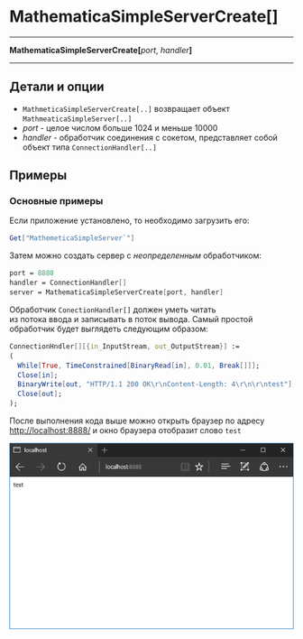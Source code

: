 # MathematicaSimpleServerCreate[]
---

**MathematicaSimpleServerCreate[**_port_, _handler_**]**

---
## Детали и опции

- `MathmeticaSimpleServerCreate[..]` возвращает объект `MathmeaticaSimpleServer[..]`
- _port_ - целое числом больше 1024 и меньше 10000
- _handler_ - обработчик соединения с сокетом, представляет собой объект типа `ConnectionHandler[..]`

## Примеры

### Основные примеры

Если приложение установлено, то необходимо загрузить его: 

```mathematica
Get["MathemeticaSimpleServer`"]
```

Затем можно создать сервер с _неопределенным_ обработчиком: 

```mathematica
port = 8888
handler = ConnectionHandler[]
server = MathematicaSimpleServerCreate[port, handler]
```

Обработчик `ConectionHandler[]` должен уметь читать  
из потока ввода и записывать в поток вывода. 
Самый простой обработчик будет выглядеть следующим образом: 

```mathematica
ConnectionHndler[][{in_InputStream, out_OutputStream}] := 
(
  While[True, TimeConstrained[BinaryRead[in], 0.01, Break[]]];
  Close[in]; 
  BinaryWrite[out, "HTTP/1.1 200 OK\r\nContent-Length: 4\r\n\r\ntest"];
  Close[out];
); 
```

После выполнения кода выше можно открыть браузер по адресу  
[http://localhost:8888/](http://localhost:8888/) и окно браузера отобразит слово `test`

![](./Images/test.png)
